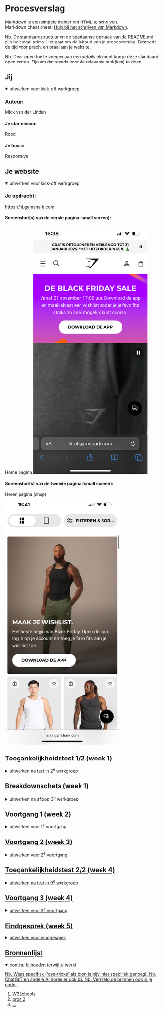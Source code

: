 # Procesverslag
Markdown is een simpele manier om HTML te schrijven.  
Markdown cheat cheet: [Hulp bij het schrijven van Markdown](https://github.com/adam-p/markdown-here/wiki/Markdown-Cheatsheet).

Nb. De standaardstructuur en de spartaanse opmaak van de README.md zijn helemaal prima. Het gaat om de inhoud van je procesverslag. Besteedt de tijd voor pracht en praal aan je website.

Nb. Door *open* toe te voegen aan een *details* element kun je deze standaard open zetten. Fijn om dat steeds voor de relevante stuk(ken) te doen.





## Jij

<details open>
  <summary>uitwerken voor kick-off werkgroep</summary>

  ### Auteur:
  Mick van der Linden

  #### Je startniveau:
  Rood

  #### Je focus:
Responsive
 
</details>





## Je website

<details open>
  <summary>uitwerken voor kick-off werkgroep</summary>

  ### Je opdracht:
 https://nl.gymshark.com

  #### Screenshot(s) van de eerste pagina (small screen):   
  Home pagina
  <img src="readme-images/IMG_3999.PNG" width="375px" alt="Home pagina">

  #### Screenshot(s) van de tweede pagina (small screen):
  Heren pagina (shop)
  <img src="readme-images/IMG_4019.PNG" width="375px" alt="Heren pagina shop">
 
</details>



## Toegankelijkheidstest 1/2 (week 1)

<details>
  <summary>uitwerken na test in 2<sup>e</sup> werkgroep</summary>

  ### Bevindingen

1. Content
De tekst op de website is duidelijk en gemakkelijk te begrijpen zonder gebruik van aparte taal.
Beschrijvingen van producten zijn vrij kort en kan problematisch zijn voor mensen die een visuele beperking hebben, in de alt text van de afbeelding staat zelfs niet welke kleur een broek is.
2. Global code
Er wordt slecht gebruik gemaakt van de headings, dit zijn div in plaats van bijvoorbeeld een h2
3. Keyboard
Alle interactieve elementen, zoals knoppen en links, kunnen goed worden bediend via het toetsenbord. De focusstatus is niet altijd zichtbaar wanneer gebruikers via het toetsenbord navigeren, wat het moeilijk maakt om te zien welk element geselecteerd is.
4. Images
De meeste afbeeldingen bevatten een alt-tekst die de inhoud van de afbeelding beschrijft. Bij sommige plaatjes staat de heading als alt tag in de image waardoor je niet weet wat het plaatje is.
5. Headings
De headings zijn niet goed gestructureerd. De hoofdtitel van de pagina zit in een banner, dit klopt niet. Verder zijn er meerdere H1 elementen wat niet mogelijk is.
6. Lists
De website gebruikt lijststructuren (zoals ul en li) op een goede manier, bij items zie je eerst een ul als parent en dan li items als children.
7. Controls
Knoppen en links zijn duidelijk gemarkeerd, en hun functionaliteit is direct herkenbaar. De elementen hebben een duidelijke focus status bij het navigeren met het toetsenbord.
8. Media
De video's op de website kunnen gepauzeerd worden, en de bedieningsknoppen zijn duidelijk zichtbaar. Wel spelen deze video's automatisch al af wat vervelend kan zijn voor iemand die veel prikkels binnenkrijgt.
9. Appearance
Het ontwerp van de website is eenvoudig, overzichtelijk en consistent, wat het voor gebruikers gemakkelijk maakt om te navigeren, soms is er wel sprake van tekst op een achtergrond wat vervelend kan zijn voor mensen die snel geprikkeld zijn.
10. Animation
De animaties op de website zijn erg klein en subtiel, je kunt zelfs een aantal animaties op pauze zetten wat zorgt voor meer rust in de pagina.
11. Color Contrast
De tekst op de website heeft over het algemeen goed kleurcontrast, wat de leesbaarheid vergroot. Het contrast van de heading en de video is als enige niet geweldig te zien, maar de rest complimenteert erg goed aan elkaar.
12. Mobile and Touch
De website schaalt goed op mobiele apparaten en past zich aan verschillende schermformaten aan. De volgorde verandert wel heel erg van de navigatie wat voor de gebruiker verwarrend kan zijn.


De Gymshark-website heeft duidelijke tekst, maar productbeschrijvingen en alt-teksten missen soms belangrijke details. Headings zijn slecht gestructureerd en niet correct gecodeerd. Keyboardnavigatie werkt grotendeels goed, maar de focusstatus ontbreekt soms. Afbeeldingen bevatten onjuiste alt-tags, en video's spelen automatisch af, wat prikkelend kan zijn. Het kleurcontrast is overwegend goed, maar sommige tekst-over-achtergrond combinaties zijn onduidelijk. De mobiele weergave is responsive, maar kan verwarrend zijn door veranderde navigatievolgorde. De animaties zijn subtiel en te pauzeren. Over het algemeen biedt de website ruimte voor verbeteringen.
</details> 



## Breakdownschets (week 1)

<details>
  <summary>uitwerken na afloop 3<sup>e</sup> werkgroep</summary>

  ### de hele pagina: 
  <img src="readme-images/homepage.jpg" width="375px" alt="breakdown van de hele pagina">

  ### dynamisch deel (bijv menu): 
  <img src="readme-images/navmenu.jpg" width="375px" alt="breakdown van een dynamisch deel">

  ### wellicht nog een dynamisch deel (bijv filter): 
  <img src="readme-images/filtermenu.jpg  " width="375px" alt="breakdown van nog een dynamisch deel">

</details>





## Voortgang 1 (week 2)

<details>
  <summary>uitwerken voor 1<sup>e</sup> voortgang</summary>

  ### Stand van zaken
  hier dit ging goed & dit was lastig (neem ook screenshots op van delen van je website en code)  


  ### Agenda voor meeting
  samen met je groepje opstellen

  | student 1      | student 2          | student 3    | student 4        |
  | ---            | ---                | ---          | ---              |
  | dit bespreken  | en dit             | en ik dit    | en dan ik dat    |
  | en dat ook nog | dit als er tijd is | nog een punt | dit wil ik zeker |
  | ...            | ...                | ...          | ...              |


  ### Verslag van meeting
  hier na afloop snel de uitkomsten van de meeting vastleggen
* H1 onzichtbaar op de website
* Hierarchie headings verbeteren <h1> <h2> etc.
* Verschil weten tussen <a href> en <button>
* Input = search voor de zoekbalk
* Minder gebruik maken van article en gebruik maken van ul en dan list items
* Position komt nog in de les voor het verplaatsen van <nav>
* <Summary> and details voor dropdownmenu

</details>





## Voortgang 2 (week 3)

<details>
  <summary>uitwerken voor 2<sup>e</sup> voortgang</summary>

  ### Stand van zaken
  hier dit ging goed & dit was lastig (neem ook screenshots op van delen van je website en code)


  ### Agenda voor meeting
  samen met je groepje opstellen

  | student 1      | student 2          | student 3    | student 4        |
  | ---            | ---                | ---          | ---              |
  | dit bespreken  | en dit             | en ik dit    | en dan ik dat    |
  | en dat ook nog | dit als er tijd is | nog een punt | dit wil ik zeker |
  | ...            | ...                | ...          | ...              |


  ### Verslag van meeting
  hier na afloop snel de uitkomsten van de meeting vastleggen

  - punt 1
  - punt 2
  - nog een punt
- ...

</details>





## Toegankelijkheidstest 2/2 (week 4)

<details>
  <summary>uitwerken na test in 9<sup>e</sup> werkgroep</summary>

  ### Bevindingen
  Lijst met je bevindingen die in de test naar voren kwamen (geef ook aan wat er verbeterd is):

</details>





## Voortgang 3 (week 4)

<details>
  <summary>uitwerken voor 3<sup>e</sup> voortgang</summary>

  ### Stand van zaken
  hier dit ging goed & dit was lastig (neem ook screenshots op van delen van je website en code)


  ### Agenda voor meeting
  samen met je groepje opstellen

  | student 1      | student 2          | student 3    | student 4        |
  | ---            | ---                | ---          | ---              |
  | dit bespreken  | en dit             | en ik dit    | en dan ik dat    |
  | en dat ook nog | dit als er tijd is | nog een punt | dit wil ik zeker |
  | ...            | ...                | ...          | ...              |


  ### Verslag van meeting
  hier na afloop snel de uitkomsten van de meeting vastleggen

  - punt 1
  - punt 2
  - nog een punt
  - ...

</details>





## Eindgesprek (week 5)

<details>
  <summary>uitwerken voor eindgesprek</summary>

  ### Je uitkomst - karakteristiek screenshots:
  <img src="readme-images/dummy-plaatje.jpg" width="375px" alt="uitomst opdracht 1">


  ### Dit ging goed/Heb ik geleerd: 
  Korte omschrijving met plaatjes

  <img src="readme-images/dummy-plaatje.jpg" width="375px" alt="top">


  ### Dit was lastig/Is niet gelukt:
  Korte omschrijving met plaatjes

  <img src="readme-images/dummy-plaatje.jpg" width="375px" alt="bummer">
</details>





## Bronnenlijst

<details open>
  <summary>continu bijhouden terwijl je werkt</summary>

  Nb. Wees specifiek ('css-tricks' als bron is bijv. niet specifiek genoeg). 
  Nb. ChatGpT en andere AI horen er ook bij.
  Nb. Vermeld de bronnen ook in je code.

  1. W3Schools
  2. bron 2
  3. ...

</details>